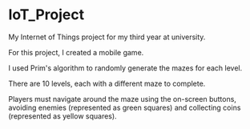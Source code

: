 # IoT_Project
 My Internet of Things project for my third year at university.

For this project, I created a mobile game.

I used Prim's algorithm to randomly generate the mazes for each level.

There are 10 levels, each with a different maze to complete.

Players must navigate around the maze using the on-screen buttons, avoiding enemies (represented as green squares) and collecting coins (represented as yellow squares).
